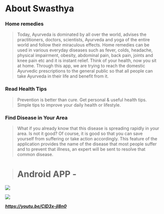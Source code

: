 # About Swasthya 

### Home remedies 
> Today, Ayurveda is dominated by all over the world, advises the practitioners, doctors, scientists, Ayurveda and yoga of the entire world and follow their miraculous effects.
> Home remedies can be used in various everyday diseases such as fever, colds, headache, physical impairment, obesity, abdominal pain, back pain, joints and knee pain etc and it is instant relief. Think of your health, now you sit at home.
> Through this app, we are trying to reach the domestic Ayurvedic prescriptions to the general public so that all people can take Ayurveda in their life and benefit from it.

### Read Health Tips
> Prevention is better than cure. Get personal & useful health tips. Simple tips to improve your daily health or lifestyle.


### Find Disease in Your Area 
> What if you already know that this disease is spreading rapidly in your area. Is not it good? Of course, it is good so that you can save yourself from suffering or take action accordingly.
This feature of the application provides the name of the disease that most people suffer and to prevent that illness, an expert will be sent to resolve that common disease.


> # Android APP - 
![](https://github.com/ksheetal/Swasthya/blob/master/swathyaFinalOne.jpg)

![](https://github.com/ksheetal/Swasthya/blob/master/swathyaFinalTwo.jpg)


**_https://youtu.be/ClD3x-jI8n0_**


